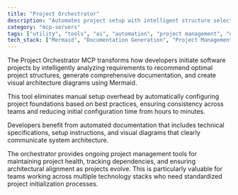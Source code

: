 ```yaml
---
title: "Project Orchestrator"
description: "Automates project setup with intelligent structure selection, documentation generation, and Mermaid diagrams for clear architecture visualization."
category: "mcp-servers"
tags: ["utility", "tools", "ai", "automation", "project management", "documentation"]
tech_stack: ["Mermaid", "Documentation Generation", "Project Management", "Software Architecture", "Automated Setup"]
---
```


The Project Orchestrator MCP transforms how developers initiate software projects by intelligently analyzing requirements to recommend optimal project structures, generate comprehensive documentation, and create visual architecture diagrams using Mermaid. 

This tool eliminates manual setup overhead by automatically configuring project foundations based on best practices, ensuring consistency across teams and reducing initial configuration time from hours to minutes.

Developers benefit from automated documentation that includes technical specifications, setup instructions, and visual diagrams that clearly communicate system architecture. 

The orchestrator provides ongoing project management tools for maintaining project health, tracking dependencies, and ensuring architectural alignment as projects evolve. This is particularly valuable for teams working across multiple technology stacks who need standardized project initialization processes.